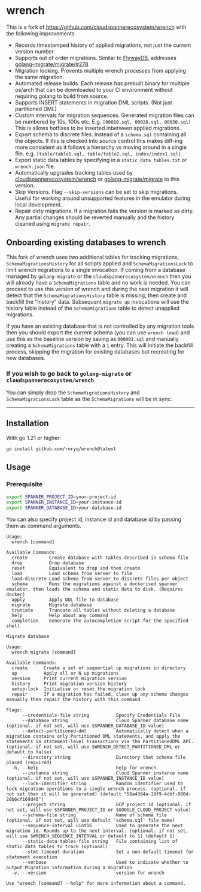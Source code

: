 # wrench

This is a fork of https://github.com/cloudspannerecosystem/wrench with the following improvements

- Records timestamped history of applied migrations, not just the current version number.
- Supports out of order migrations. Similar to [FlywayDB](https://flywaydb.org/documentation/commandline/migrate#outOfOrder), addresses [golang-migrate/migrate/#278](https://github.com/golang-migrate/migrate/issues/278)
- Migration locking. Prevents multiple wrench processes from applying the same migration.
- Automated release builds. Each release has prebuilt binary for multiple os/arch that can be downloaded to your CI environment without requiring golang to build from source.
- Supports INSERT statements in migration DML scripts. (Not just partitioned DML)
- Custom intervals for migration sequences. Generated migration files can be numbered by 10s, 100s etc. E.g. `[00010.sql, 00020.sql, 00030.sql]` This is allows hotfixes to be inserted inbetween applied migrations.
- Export schema to discrete files. Instead of a `schema.sql` containing all the objects. If this is checked into source control this makes diff-ing more consistent as it follows a hierarchy vs moving around in a single file. e.g. `[table/table1.sql, table/table2.sql, index/index1.sql]`
- Export static data tables by specifying in a `static_data_tables.txt` or `wrench.json` file.
- Automatically upgrades tracking tables used by [cloudspannerecosystem/wrench](https://github.com/cloudspannerecosystem/wrench) or [golang-migrate/migrate](https://github.com/golang-migrate/migrate) to this version.
- Skip Versions. Flag `--skip-versions` can be set to skip migrations. Useful for working around unsupported features in the emulator during local development.
- Repair dirty migrations. If a migration fails the version is marked as dirty. Any partial changes should be reverted manually and the history cleaned
using `migrate repair`.

## Onboarding existing databases to wrench

This fork of wrench uses two additional tables for tracking migrations, `SchemaMigrationsHistory` for all scripts
applied and `SchemaMigrationsLock` to limit wrench migrations to a single invocation.
If coming from a database managed by `golang-migrate` or the `cloudspannerecosystem/wrench` then you will already have a
`SchemaMigrations` table and no work is needed. You can proceed to use this version of wrench and during the next migration
it will detect that the `SchemaMigrationsHistory` table is missing, then create and backfill the "history" data.
Subsequent `migrate up` invocations will use the history table instead of the `SchemaMigrations` table to detect unapplied
migrations.

If you have an existing database that is not controlled by any migration tools then you should export the current schema
(you can use `wrench load`) and use this as the baseline version by saving as `000001.sql` and manually creating a
`SchemaMigrations` table with a `1` entry. This will initiate the backfill process, skipping the migration for existing
databases but recreating for new databases.

### If you wish to go back to `golang-migrate` or `cloudspannerecosystem/wrench`
You can simply drop the `SchemaMigrationsHistory` and `SchemaMigrationsLock` table as the `SchemaMigrations` will be in sync.
___

## Installation

With go 1.21 or higher:

```shell
go install github.com/roryq/wrench@latest
```

## Usage

### Prerequisite

```sh
export SPANNER_PROJECT_ID=your-project-id
export SPANNER_INSTANCE_ID=your-instance-id
export SPANNER_DATABASE_ID=your-database-id
```

You can also specify project id, instance id and database id by passing them as command arguments.

<!--usage-shell-->
```
Usage:
  wrench [command]

Available Commands:
  create        Create database with tables described in schema file
  drop          Drop database
  reset         Equivalent to drop and then create
  load          Load schema from server to file
  load-discrete Load schema from server to discrete files per object
  schema        Runs the migrations against a dockerised spanner emulator, then loads the schema and static data to disk. (Requires docker)
  apply         Apply DDL file to database
  migrate       Migrate database
  truncate      Truncate all tables without deleting a database
  help          Help about any command
  completion    Generate the autocompletion script for the specified shell

Migrate database

Usage:
  wrench migrate [command]

Available Commands:
  create      Create a set of sequential up migrations in directory
  up          Apply all or N up migrations
  version     Print current migration version
  history     Print migration version history
  setup-lock  Initialise or reset the migration lock
  repair      If a migration has failed, clean up any schema changes manually then repair the history with this command

Flags:
      --credentials-file string          Specify Credentials File
      --database string                  Cloud Spanner database name (optional. if not set, will use $SPANNER_DATABASE_ID value)
      --detect-partitioned-dml           Automatically detect when a migration contains only Partitioned DML statements, and apply the statements in statement-level transactions via the PartitionedDML API. (optional. if not set, will use $WRENCH_DETECT_PARTITIONED_DML or default to false)
      --directory string                 Directory that schema file placed (required)
  -h, --help                             help for wrench
      --instance string                  Cloud Spanner instance name (optional. if not set, will use $SPANNER_INSTANCE_ID value)
      --lock-identifier string           Random identifier used to lock migration operations to a single wrench process. (optional. if not set then it will be generated) (default "58a4394a-19f9-4dbf-880d-20b6cf169d46")
      --project string                   GCP project id (optional. if not set, will use $SPANNER_PROJECT_ID or $GOOGLE_CLOUD_PROJECT value)
      --schema-file string               Name of schema file (optional. if not set, will use default 'schema.sql' file name)
      --sequence-interval uint16         Used to generate the next migration id. Rounds up to the next interval. (optional. if not set, will use $WRENCH_SEQUENCE_INTERVAL or default to 1) (default 1)
      --static-data-tables-file string   File containing list of static data tables to track (optional)
      --stmt-timeout duration            Set a non-default timeout for statement execution
      --verbose                          Used to indicate whether to output Migration information during a migration
  -v, --version                          version for wrench

Use "wrench [command] --help" for more information about a command.
```